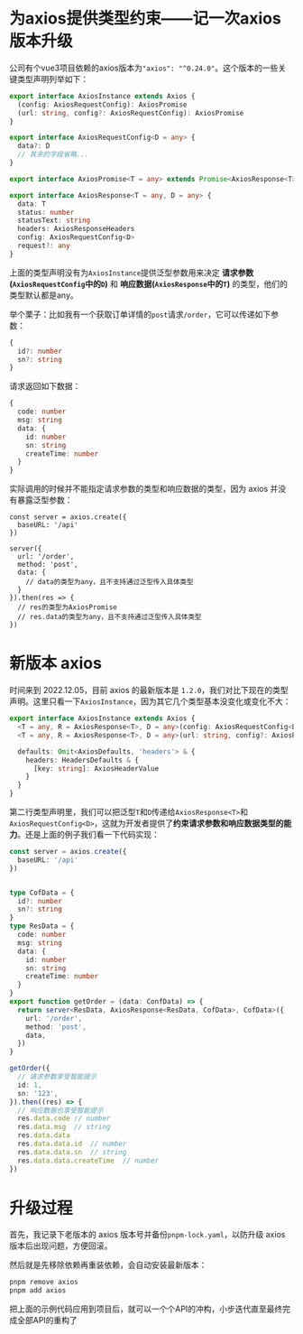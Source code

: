 # 为axios提供类型约束——记一次axios版本升级

公司有个vue3项目依赖的axios版本为`"axios": "^0.24.0"`。这个版本的一些关键类型声明列举如下：

```ts
export interface AxiosInstance extends Axios {
  (config: AxiosRequestConfig): AxiosPromise
  (url: string, config?: AxiosRequestConfig): AxiosPromise
}

export interface AxiosRequestConfig<D = any> {
  data?: D
  // 其余的字段省略...
}

export interface AxiosPromise<T = any> extends Promise<AxiosResponse<T>> {}

export interface AxiosResponse<T = any, D = any> {
  data: T
  status: number
  statusText: string
  headers: AxiosResponseHeaders
  config: AxiosRequestConfig<D>
  request?: any
}
```

上面的类型声明没有为`AxiosInstance`提供泛型参数用来决定 **请求参数(`AxiosRequestConfig`中的`D`)** 和 **响应数据(`AxiosResponse`中的`T`)** 的类型，他们的类型默认都是any。

举个栗子：比如我有一个获取订单详情的`post`请求`/order`，它可以传递如下参数：

```ts
{
  id?: number
  sn?: string
}
```

请求返回如下数据：

```ts
{
  code: number
  msg: string
  data: {
    id: number
    sn: string
    createTime: number
  }
}
```

实际调用的时候并不能指定请求参数的类型和响应数据的类型，因为 axios 并没有暴露泛型参数：

```
const server = axios.create({
  baseURL: '/api'
})

server({
  url: '/order',
  method: 'post',
  data: {
    // data的类型为any，且不支持通过泛型传入具体类型
  }
}).then(res => {
  // res的类型为AxiosPromise
  // res.data的类型为any，且不支持通过泛型传入具体类型
})
```

# 新版本 axios

时间来到 2022.12.05，目前 axios 的最新版本是 `1.2.0`，我们对比下现在的类型声明。这里只看一下`AxiosInstance`，因为其它几个类型基本没变化或变化不大：

```ts
export interface AxiosInstance extends Axios {
  <T = any, R = AxiosResponse<T>, D = any>(config: AxiosRequestConfig<D>): Promise<R>
  <T = any, R = AxiosResponse<T>, D = any>(url: string, config?: AxiosRequestConfig<D>): Promise<R>

  defaults: Omit<AxiosDefaults, 'headers'> & {
    headers: HeadersDefaults & {
      [key: string]: AxiosHeaderValue
    }
  }
}
```

第二行类型声明里，我们可以把泛型`T`和`D`传递给`AxiosResponse<T>`和`AxiosRequestConfig<D>`，这就为开发者提供了**约束请求参数和响应数据类型的能力**。还是上面的例子我们看一下代码实现：

```ts
const server = axios.create({
  baseURL: '/api'
})


type CofData = {
  id?: number
  sn?: string
}
type ResData = {
  code: number
  msg: string
  data: {
    id: number
    sn: string
    createTime: number
  }
}
export function getOrder = (data: ConfData) => {
  return server<ResData, AxiosResponse<ResData, CofData>, CofData>({
    url: '/order',
    method: 'post',
    data,
  })
}

getOrder({
  // 请求参数享受智能提示
  id: 1,
  sn: '123',
}).then((res) => {
  // 响应数据也享受智能提示
  res.data.code // number
  res.data.msg  // string
  res.data.data
  res.data.data.id  // number
  res.data.data.sn  // string
  res.data.data.createTime  // number
})
```

# 升级过程

首先，我记录下老版本的 axios 版本号并备份`pnpm-lock.yaml`，以防升级 axios 版本后出现问题，方便回滚。

然后就是先移除依赖再重装依赖，会自动安装最新版本：

```sh
pnpm remove axios
pnpm add axios
```

把上面的示例代码应用到项目后，就可以一个个API的冲构，小步迭代直至最终完成全部API的重构了